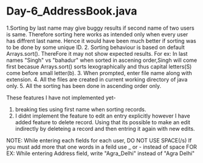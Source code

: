 # Day-6_AddressBook.java


1.Sorting by last name may give buggy results if second name of two users is same. Therefore sorting here works as intended only when every user has diffrent last name.
Hence it would have been much better if sorting was to be done by some unique ID.
2. Sorting behaviour is based on default Arrays.sort(). ThereFore it may not show expected results. For ex: In last names "Singh" vs "bahadur" when sorted in ascening
order,Singh will come first becasue Arrays.sort() sorts lexographically and thus capital letters(S) come before small letter(b).
3. When prompted, enter file name along with extension.
4. All the files are created in current working directory of java only.
5. All the sorting has been done in ascending order only.

These features I have not implemented yet-
1. breaking ties using first name when sorting records.
2. I didnt implement the feature to edit an entry explicitly however I have added feature to delete record. Using that its possible to make an edit indirectly by
 deleteing a record and then entring it again with new edits.

NOTE: While entering each fields for each user, DO NOT USE SPACE(/s)
If you must add more that one words in a feild use _ or - instead of space
FOR EX: While entering Address field, write "Agra_Delhi" instead of "Agra Delhi"

